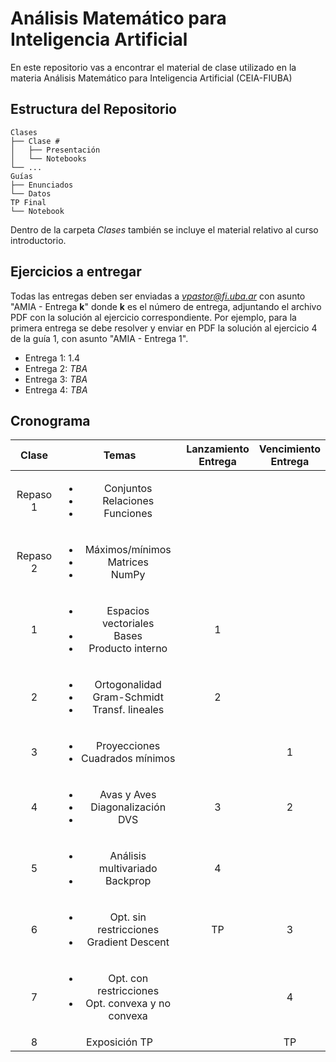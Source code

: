 # Análisis Matemático para Inteligencia Artificial
En este repositorio vas a encontrar el material de clase utilizado en la materia Análisis Matemático para Inteligencia Artificial (CEIA-FIUBA)

## Estructura del Repositorio

```
Clases
├── Clase #
│   ├── Presentación
│   └── Notebooks
└── ...
Guías
├── Enunciados
└── Datos
TP Final
└── Notebook
```

Dentro de la carpeta *Clases* también se incluye el material relativo al curso introductorio.

## Ejercicios a entregar

Todas las entregas deben ser enviadas a *vpastor@fi.uba.ar* con asunto "AMIA - Entrega **k**" donde **k** es el número de entrega, adjuntando el archivo PDF con la solución al ejercicio correspondiente. Por ejemplo, para la primera entrega se debe resolver y enviar en PDF la solución al ejercicio 4 de la guía 1, con asunto "AMIA - Entrega 1".

* Entrega 1: 1.4
* Entrega 2: *TBA* 
* Entrega 3: *TBA* 
* Entrega 4: *TBA* 

## Cronograma

Clase | Temas | Lanzamiento<br />Entrega | Vencimiento<br />Entrega
:---: | :---: | :---: | :---:
Repaso 1 | <ul><li>Conjuntos</li><li>Relaciones</li><li>Funciones</li></ul>| | 
Repaso 2 | <ul><li>Máximos/mínimos</li><li>Matrices</li><li>NumPy</li></ul> | |
1 | <ul><li>Espacios vectoriales</li><li>Bases</li><li>Producto interno</li></ul> | 1 | 
2 | <ul><li>Ortogonalidad</li><li>Gram-Schmidt</li><li>Transf. lineales</li></ul> | 2 |
3 | <ul><li>Proyecciones</li><li>Cuadrados mínimos</li></ul> |  | 1
4 | <ul><li>Avas y Aves</li><li>Diagonalización</li><li>DVS</li></ul> | 3 | 2
5 | <ul><li>Análisis multivariado</li><li>Backprop</li></ul> | 4 | 
6 | <ul><li>Opt. sin restricciones</li><li>Gradient Descent</li></ul> | TP | 3
7 | <ul><li>Opt. con restricciones</li><li>Opt. convexa y no convexa</li></ul> | | 4
8 | Exposición TP | | TP


